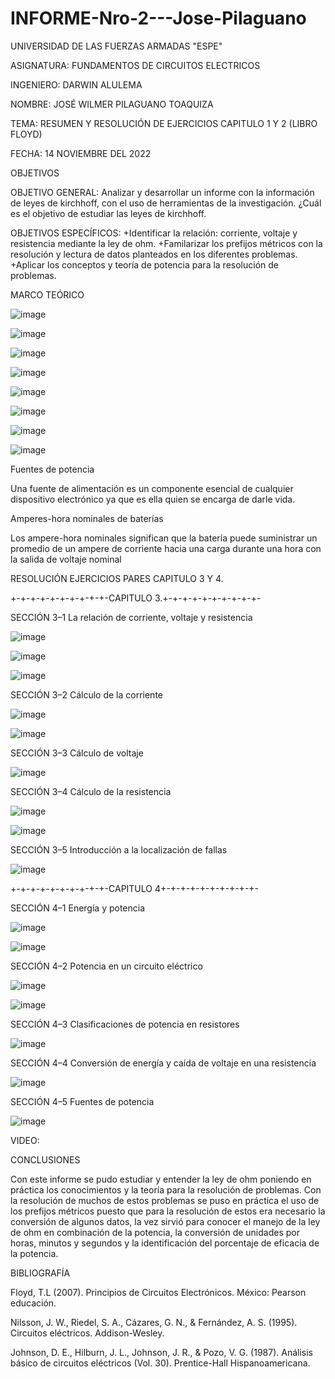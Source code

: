 # INFORME-Nro-2---Jose-Pilaguano
UNIVERSIDAD DE LAS FUERZAS ARMADAS "ESPE"

ASIGNATURA: FUNDAMENTOS DE CIRCUITOS ELECTRICOS

INGENIERO: DARWIN ALULEMA

NOMBRE: JOSÉ WILMER PILAGUANO TOAQUIZA

TEMA: RESUMEN Y RESOLUCIÓN DE EJERCICIOS CAPITULO 1 Y 2 (LIBRO FLOYD)

FECHA: 14 NOVIEMBRE DEL 2022

OBJETIVOS 

OBJETIVO GENERAL: Analizar y desarrollar un informe con la información de leyes  de kirchhoff, con el uso de herramientas de la investigación.
¿Cuál es el objetivo de estudiar las leyes de kirchhoff.

OBJETIVOS ESPECÍFICOS:
+Identificar la relación: corriente, voltaje y resistencia mediante la ley de ohm.
+Familarizar los prefijos métricos con la resolución y lectura de datos planteados en los diferentes problemas.
+Aplicar los conceptos y teoría de potencia para la resolución de problemas.

MARCO TEÓRICO 

![image](https://user-images.githubusercontent.com/116677175/202306673-81dcac19-3e25-4f39-836c-3ffe34aa407a.png)

![image](https://user-images.githubusercontent.com/116677175/202306864-ec35f472-066e-425f-a94e-50debd16c209.png)

![image](https://user-images.githubusercontent.com/116677175/202307039-cead1a1c-51bb-4fdc-bbbc-ceadb3c3b88e.png)

![image](https://user-images.githubusercontent.com/116677175/202307125-e4ad7359-17e2-4e8d-9abf-7b386cf4d3f9.png)

![image](https://user-images.githubusercontent.com/116677175/202307184-67ca3a68-0dab-4690-a007-dee71a3aff1e.png)

![image](https://user-images.githubusercontent.com/116677175/202307259-d81341b7-4129-419b-b4d1-97c7ced5d10a.png)

![image](https://user-images.githubusercontent.com/116677175/202307405-6be4d8af-e3b5-4c20-ad57-2ff6adce40ff.png)

![image](https://user-images.githubusercontent.com/116677175/202307457-e6ac9feb-ad07-46a3-bf19-81910bfb810e.png)

Fuentes de potencia

Una fuente de alimentación es un componente esencial de cualquier dispositivo electrónico ya que es ella quien se encarga de darle vida.

Amperes-hora nominales de baterías

Los ampere-hora nominales significan que la batería puede suministrar un promedio de un ampere de corriente hacia una carga durante una hora con la salida de voltaje nominal

RESOLUCIÓN EJERCICIOS PARES CAPITULO 3 Y 4.

+-+-+-+-+-+-+-+-+-+-CAPITULO 3.+-+-+-+-+-+-+-+-+-+-

SECCIÓN 3–1 La relación de corriente, voltaje y resistencia

![image](https://user-images.githubusercontent.com/116677175/202311243-427d8209-b049-4bfa-97c5-c301196e02c3.png)

![image](https://user-images.githubusercontent.com/116677175/202311299-7c57b928-5f85-4ffa-9696-263aaa74f6e3.png)

![image](https://user-images.githubusercontent.com/116677175/202311370-f9c13c6d-6b81-4701-91ca-9c6eef5c0bef.png)

SECCIÓN 3–2 Cálculo de la corriente

![image](https://user-images.githubusercontent.com/116677175/202311501-d823ee90-5456-44a5-841a-57d3fd37f172.png)

![image](https://user-images.githubusercontent.com/116677175/202311560-ab655710-abb3-41d8-bb07-3b7b257aa344.png)

SECCIÓN 3–3 Cálculo de voltaje

![image](https://user-images.githubusercontent.com/116677175/202311630-65e94bbe-d99c-4c1d-a1c9-8554c8481224.png)

SECCIÓN 3–4 Cálculo de la resistencia

![image](https://user-images.githubusercontent.com/116677175/202311728-c8b608ba-fdec-4d3e-aec4-2e4c01f1260c.png)

![image](https://user-images.githubusercontent.com/116677175/202311778-1378872b-1a87-4729-9079-53bb2225d569.png)

SECCIÓN 3–5 Introducción a la localización de fallas

![image](https://user-images.githubusercontent.com/116677175/202311897-e7316fcb-1a5a-4a69-a2b8-8a813f119ec3.png)

+-+-+-+-+-+-+-+-+-+-CAPITULO 4+-+-+-+-+-+-+-+-+-+-

SECCIÓN 4–1 Energía y potencia

![image](https://user-images.githubusercontent.com/116677175/202321957-889d6310-f751-4f9e-a0a1-1d6d330a6184.png)

![image](https://user-images.githubusercontent.com/116677175/202322018-0ac8fab8-fedb-4d55-8531-f1eec852683d.png)

SECCIÓN 4–2 Potencia en un circuito eléctrico

![image](https://user-images.githubusercontent.com/116677175/202322089-78102751-e9c4-4038-be02-a69ae20a336e.png)

![image](https://user-images.githubusercontent.com/116677175/202322129-6ad9d31d-b6cb-4873-9381-2e5a841cfb7a.png)

SECCIÓN 4–3 Clasificaciones de potencia en resistores

![image](https://user-images.githubusercontent.com/116677175/202322187-8fcdc874-ee1f-4b6e-9f09-c934c3a1e668.png)

SECCIÓN 4–4 Conversión de energía y caída de voltaje en una resistencia

![image](https://user-images.githubusercontent.com/116677175/202322241-1b1559db-b460-4895-8ddf-4a81139cde49.png)

SECCIÓN 4–5 Fuentes de potencia

![image](https://user-images.githubusercontent.com/116677175/202322409-782dd82d-7167-4ee9-a5ae-90982beadeb4.png)

VIDEO: 

CONCLUSIONES
  
Con este informe se pudo estudiar y entender la ley de ohm poniendo en práctica los conocimientos y la teoría para la resolución de problemas. Con la resolución de muchos de estos problemas se puso en práctica el uso de los prefijos métricos puesto que para la resolución de estos era necesario la conversión de algunos datos, la vez sirvió para conocer el manejo de la ley de ohm en combinación de la potencia, la conversión de unidades por horas, minutos y segundos y la identificación del porcentaje de eficacia de la potencia. 

BIBLIOGRAFÍA 

Floyd, T.L (2007). Principios de Circuitos Electrónicos. México: Pearson educación. 

Nilsson, J. W., Riedel, S. A., Cázares, G. N., & Fernández, A. S. (1995). Circuitos eléctricos. Addison-Wesley.

Johnson, D. E., Hilburn, J. L., Johnson, J. R., & Pozo, V. G. (1987). Análisis básico de circuitos eléctricos (Vol. 30). Prentice-Hall Hispanoamericana.
